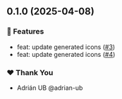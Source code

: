 ## 0.1.0 (2025-04-08)

### 🚀 Features

- feat: update generated icons ([#3](https://github.com/adrian-ub/ngxi/pull/3))
- feat: update generated icons ([#4](https://github.com/adrian-ub/ngxi/pull/4))

### ❤️ Thank You

- Adrián UB @adrian-ub